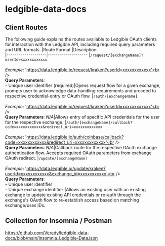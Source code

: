 # ledgible-data-docs

## Client Routes
The following guide explains the routes available to Ledgible OAuth clients for interaction with the Ledgible API, including required query parameters and URL formats.
|Route Format     |Description          
|--------------------|--------------------
|`/request/[exchangeName]?userId=xxxxxxxxxxxx` <br /><br /> *Example*: 'https://data.ledgible.io/request/kraken?userId=xxxxxxxxxxxx'<br /><br /> **Query Parameters**: <br /> - Unique user identifier (required)|Opens request flow for a given exchange, prompts user to acknowledge data-handling requirements and proceed to respective credential-entry or OAuth flow.
|`/auth/[exchangeName]` <br /><br /> *Example*: 'https://data.ledgible.io/request/kraken?userId=xxxxxxxxxxxx'<br /><br /> **Query Parameters**: *N/A*|Allows entry of specific API credentials for the user for the respective exchange.
|`/auth/[exchangeName]/callback?code=xxxxxxxxxxxx&redirect_uri=xxxxxxxxxxxxx` <br /><br /> *Example*: 'https://data.ledgible.io/auth/coinbase/callback?code=xxxxxxxxxxxx&redirect_uri=xxxxxxxxxxxxx'<br /><br /> **Query Parameters**: *N/A*|Callback route for the respective OAuth exchange authentication flow. Accepts required OAuth parameters from exchange OAuth redirect.
|`/update/[exchangeName]` <br /><br /> *Example*: 'https://data.ledgible.io/update/kraken?userId=xxxxxxxxxxxx&exchange_id=xxxxxxxxxxx'<br /><br /> **Query Parameters**: <br /> - Unique user identifier <br /> - Unique exchange identifier |Allows an existing user with an existing exchange to update existing API credentials or re-auth through the exchange's OAuth flow to re-establish access based on matching exchange/uses IDs.


## Collection for Insomnia / Postman

https://github.com/Verady/ledgible-data-docs/blob/main/Insomnia_Ledgible-Data.json
